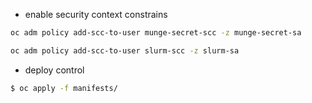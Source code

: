 
- enable security context constrains
```bash
oc adm policy add-scc-to-user munge-secret-scc -z munge-secret-sa
```
```bash
oc adm policy add-scc-to-user slurm-scc -z slurm-sa
```

- deploy control
```bash
$ oc apply -f manifests/
```
